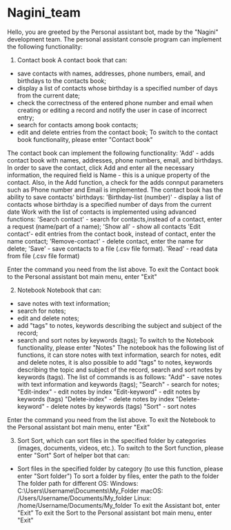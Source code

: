 # Nagini_team
Hello, you are greeted by the Personal assistant bot, made by the "Nagini" development team.
The personal assistant console program can implement the following functionality:

1. Contact book 
A contact book that can:
- save contacts with names, addresses, phone numbers, email, and birthdays to the contacts book;
- display a list of contacts whose birthday is a specified number of days from the current date;
- check the correctness of the entered phone number and email when creating or editing a record and notify the user in case of incorrect entry;
- search for contacts among book contacts;
- edit and delete entries from the contact book;
To switch to the contact book functionality, please enter "Сontact book"

The contact book can implement the following functionality:
'Add' - adds contact book with names, addresses, phone numbers, email, and birthdays. In order to save the contact, click Add and enter all the necessary information, the required field is Name - this is a unique property of the contact. Also, in the Add function, a check for the adds connput parameters such as Phone number and
Email is implemented.
The contact book has the ability to save contacts' birthdays:
'Birthday-list (number)' - display a list of contacts whose birthday is a specified number of days from the current date
Work with the list of contacts is implemented using advanced functions:
'Search contact' - search for contacts,instead of a contact, enter a request (name/part of a name);
'Show all' - show all contacts
'Edit contact'- edit entries from the contact book, instead of contact, enter the name contact;
'Remove-contact' - delete contact, enter the name for delete;
'Save' - save contacts to a file (.csv file format).
'Read' - read data from file (.csv file format)

Enter the command you need from the list above.
To exit the Contact book to the Personal assistant bot main menu, enter "Exit"

2) Notebook
Notebook that can:
- save notes with text information;
- search for notes;
- edit and delete notes;
- add "tags" to notes, keywords describing the subject and subject of the record;
- search and sort notes by keywords (tags);
To switch to the Notebook functionality, please enter "Notes"
The notebook has the following list of functions, it can store notes with text information, search for notes, edit and delete notes, it is also possible to add "tags" to notes, keywords describing the topic and subject of the record, search and sort notes by keywords (tags).
The list of commands is as follows:
"Add"  - save notes with text information and keywords (tags);
"Search" - search for notes;
"Edit-index" - edit notes by index
"Edit-keyword" - edit notes by keywords (tags)
"Delete-index" - delete notes by index 
"Delete-keyword" - delete notes by keywords (tags)
"Sort" - sort notes

Enter the command you need from the list above.
To exit the Notebook to the Personal assistant bot main menu, enter "Exit"

3) Sort 
Sort, which can sort files in the specified folder by categories (images, documents, videos, etc.).
To switch to the Sort function, please enter "Sort"
Sort of helper bot that can:
- Sort files in the specified folder by category (to use this function, please enter "Sort folder")
To sort a folder by files, enter the path to the folder
The folder path for different OS:
Windows: C:\Users\Username\Documents\My_Folder
macOS: /Users/Username/Documents/My_folder
Linux: /home/Username/Documents/My_folder
To exit the Assistant bot, enter "Exit”
To exit the Sort to the Personal assistant bot main menu, enter "Exit"

